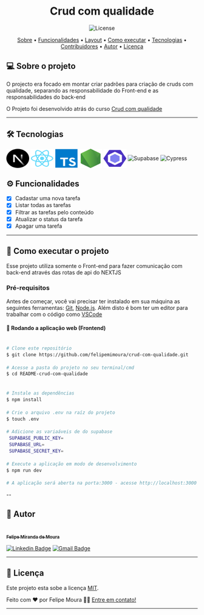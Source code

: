 <h1 align="center">
	Crud com qualidade
</h1>
<p align="center">

   <img alt="License" src="https://img.shields.io/badge/license-MIT-brightgreen">
   <a href="https://github.com/tgmarinho/README-ecoleta/stargazers">
  </a>

</p>

<p align="center">
 <a href="#-sobre-o-projeto">Sobre</a> •
 <a href="#-funcionalidades">Funcionalidades</a> •
 <a href="#-layout">Layout</a> •
 <a href="#-como-executar-o-projeto">Como executar</a> •
 <a href="#-tecnologias">Tecnologias</a> •
 <a href="#-contribuidores">Contribuidores</a> •
 <a href="#-autor">Autor</a> •
 <a href="#user-content--licença">Licença</a>
</p>

## 💻 Sobre o projeto

O projecto era focado em montar criar padrões para criação de cruds com qualidade, separando as responsabilidade do Front-end e as responsabilidades do back-end

O Projeto foi desenvolvido atrás do curso <a href="https://crudcomqualidade.io/">Crud com qualidade</a>

---

## 🛠 Tecnologias

<div style="display: inline_block">
  <img align="center" alt="Next" height="50" width="60" src="https://raw.githubusercontent.com/devicons/devicon/master/icons/nextjs/nextjs-original.svg">
  <img align="center" alt="React" height="50" width="60" src="https://raw.githubusercontent.com/devicons/devicon/master/icons/react/react-original.svg">
  <img align="center" alt="Ts" height="50" width="60" src="https://raw.githubusercontent.com/devicons/devicon/master/icons/typescript/typescript-plain.svg">
  <img align="center" alt="Node" height="50" width="60" src="https://raw.githubusercontent.com/devicons/devicon/master/icons/nodejs/nodejs-original.svg">
  <img align="center" alt="Eslint" height="50" width="60" src="https://raw.githubusercontent.com/devicons/devicon/master/icons/eslint/eslint-original.svg">
  <img align="center" alt="Supabase" height="50" width="60" src="https://pipedream.com/s.v0/app_1dBhP3/logo/96">
  <img align="center" alt="Cypress" height="50" width="60" src="https://static-00.iconduck.com/assets.00/cypress-icon-512x511-29zvfts6.png">
  </div>

## ⚙️ Funcionalidades

- [x] Cadastar uma nova tarefa
- [x] Listar todas as tarefas
- [x] Filtrar as tarefas pelo conteúdo
- [x] Atualizar o status da tarefa
- [x] Apagar uma tarefa

---

## 🚀 Como executar o projeto

Esse projeto utiliza somente o Front-end para fazer comunicação com back-end através das rotas de api do NEXTJS

### Pré-requisitos

Antes de começar, você vai precisar ter instalado em sua máquina as seguintes ferramentas:
[Git](https://git-scm.com), [Node.js](https://nodejs.org/en/).
Além disto é bom ter um editor para trabalhar com o código como [VSCode](https://code.visualstudio.com/)

#### 🧭 Rodando a aplicação web (Frontend)

```bash

# Clone este repositório
$ git clone https://github.com/felipemimoura/crud-com-qualidade.git

# Acesse a pasta do projeto no seu terminal/cmd
$ cd README-crud-com-qualidade


# Instale as dependências
$ npm install

# Crie o arquivo .env na raíz do projeto
$ touch .env

# Adicione as variaáveis de do supabase
 SUPABASE_PUBLIC_KEY=
 SUPABASE_URL=
 SUPABASE_SECRET_KEY=

# Execute a aplicação em modo de desenvolvimento
$ npm run dev

# A aplicação será aberta na porta:3000 - acesse http://localhost:3000

```

--

## 🦸 Autor

<a href="#">
 <img style="border-radius: 50%;" src="https://avatars.githubusercontent.com/u/54039276?v=4" width="100px;" alt=""/>
 <br />
 <sub><b>Felipe Miranda de Moura</b></sub></a> <a href="https://www.linkedin.com/in/felipemimoura/" title="Felipe Moura"></a>
 <br />

[![Linkedin Badge](https://img.shields.io/badge/-Felipe_Moura-blue?style=flat-square&logo=Linkedin&logoColor=white&link=https://www.linkedin.com/in/felipemmoura/)](https://www.linkedin.com/in/felipemmoura/)
[![Gmail Badge](https://img.shields.io/badge/-felipemimoura@gmail.com-c14438?style=flat-square&logo=Gmail&logoColor=white&link=mailto:felipemimoura@gmail.com)](mailto:felipemimoura@gmail.com)

---

## 📝 Licença

Este projeto esta sobe a licença [MIT](./LICENSE).

Feito com ❤️ por Felipe Moura 👋🏽 [Entre em contato!](https://www.linkedin.com/in/felipemmoura/)

---
